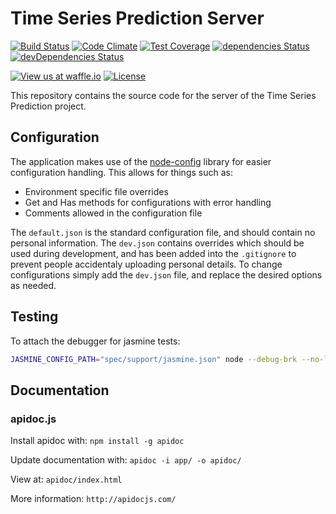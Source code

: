 # Time Series Prediction Server

[![Build Status](https://travis-ci.org/TimeSeriesPrediction/time-series-server.svg?branch=dev)](https://travis-ci.org/TimeSeriesPrediction/time-series-server)
[![Code Climate](https://codeclimate.com/github/TimeSeriesPrediction/time-series-server/badges/gpa.svg)](https://codeclimate.com/github/TimeSeriesPrediction/time-series-server)
[![Test Coverage](https://codeclimate.com/github/TimeSeriesPrediction/time-series-server/badges/coverage.svg)](https://codeclimate.com/github/codeclimate/codeclimate/coverage)
[![dependencies Status](https://david-dm.org/TimeSeriesPrediction/time-series-server/status.svg)](https://david-dm.org/TimeSeriesPrediction/time-series-server)
[![devDependencies Status](https://david-dm.org/TimeSeriesPrediction/time-series-server/dev-status.svg)](https://david-dm.org/TimeSeriesPrediction/time-series-server?type=dev)

[![View us at waffle.io](https://img.shields.io/badge/View%20our%20issue%20board%20at-Waffle.io-blue.svg)](http://waffle.io/TimeSeriesPrediction/time-series-server)
[![License](https://img.shields.io/github/license/TimeSeriesPrediction/time-series-server.svg)](https://raw.githubusercontent.com/TimeSeriesPrediction/time-series-server/master/LICENSE)

This repository contains the source code for the server of the Time Series Prediction project.

## Configuration

The application makes use of the [node-config](https://github.com/lorenwest/node-config) library for easier configuration handling. This allows for things such as:

- Environment specific file overrides
- Get and Has methods for configurations with error handling
- Comments allowed in the configuration file

The `default.json` is the standard configuration file, and should contain no personal information. The `dev.json` contains overrides which should be used during development, and has been added into the `.gitignore` to prevent people accidentaly uploading personal details. To change configurations simply add the `dev.json` file, and replace the desired options as needed.

## Testing

To attach the debugger for jasmine tests:

```bash
JASMINE_CONFIG_PATH="spec/support/jasmine.json" node --debug-brk --no-lazy node_modules/jasmine/bin/jasmine.js
```

## Documentation

### apidoc.js

Install apidoc with:
`npm install -g apidoc`

Update documentation with:
`apidoc -i app/ -o apidoc/`

View at:
`apidoc/index.html`

More information:
`http://apidocjs.com/`

